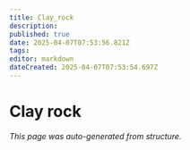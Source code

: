 ```yaml
---
title: Clay_rock
description: 
published: true
date: 2025-04-07T07:53:56.821Z
tags: 
editor: markdown
dateCreated: 2025-04-07T07:53:54.697Z
---
```


# Clay rock

*This page was auto-generated from structure.*